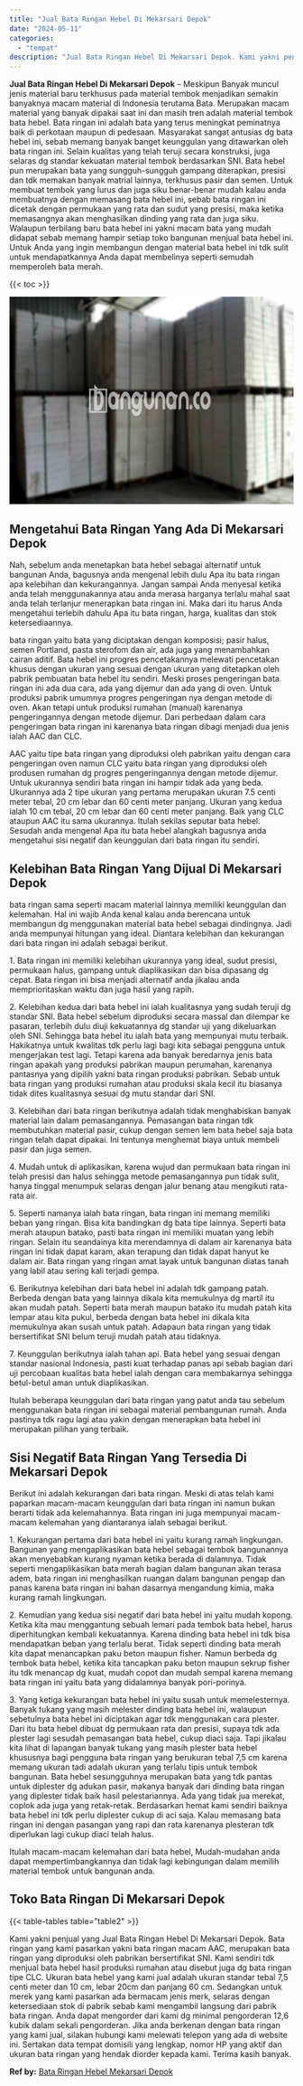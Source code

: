 ```yaml
---
title: "Jual Bata Ringan Hebel Di Mekarsari Depok"
date: "2024-05-11"
categories: 
  - "tempat"
description: "Jual Bata Ringan Hebel Di Mekarsari Depok. Kami yakni penjual yang Jual Bata Ringan Hebel Di Mekarsari Depok. Bata ringan yang kami pasarkan yakni bata ringa..."
---
```


**Jual Bata Ringan Hebel Di Mekarsari Depok** – Meskipun Banyak muncul jenis material baru terkhusus pada material tembok menjadikan semakin banyaknya macam material di Indonesia terutama Bata. Merupakan macam material yang banyak dipakai saat ini dan masih tren adalah material tembok bata hebel. Bata ringan ini adalah bata yang terus meningkat peminatnya baik di perkotaan maupun di pedesaan. Masyarakat sangat antusias dg bata hebel ini, sebab memang banyak banget keunggulan yang ditawarkan oleh bata ringan ini. Selain kualitas yang telah teruji secara konstruksi, juga selaras dg standar kekuatan material tembok berdasarkan SNI. Bata hebel pun merupakan bata yang sungguh-sungguh gampang diterapkan, presisi dan tdk memakan banyak matrial lainnya, terkhusus pasir dan semen. Untuk membuat tembok yang lurus dan juga siku benar-benar mudah kalau anda membuatnya dengan memasang bata hebel ini, sebab bata ringan ini dicetak dengan permukaan yang rata dan sudut yang presisi, maka ketika memasangnya akan menghasilkan dinding yang rata dan juga siku. Walaupun terbilang baru bata hebel ini yakni macam bata yang mudah didapat sebab memang hampir setiap toko bangunan menjual bata hebel ini. Untuk Anda yang ingin membangun dengan material bata hebel ini tdk sulit untuk mendapatkannya Anda dapat membelinya seperti semudah memperoleh bata merah.

{{< toc >}}

![Jual Bata Ringan Hebel Di Mekarsari Depok](/images/jual-hebel-murah-38.png)

## Mengetahui Bata Ringan Yang Ada Di Mekarsari Depok

Nah, sebelum anda menetapkan bata hebel sebagai alternatif untuk bangunan Anda, bagusnya anda mengenal lebih dulu Apa itu bata ringan apa kelebihan dan kekurangannya. Jangan sampai Anda menyesal ketika anda telah menggunakannya atau anda merasa harganya terlalu mahal saat anda telah terlanjur menerapkan bata ringan ini. Maka dari itu harus Anda mengetahui terlebih dahulu Apa itu bata ringan, harga, kualitas dan stok ketersediaannya.

bata ringan yaitu bata yang diciptakan dengan komposisi; pasir halus, semen Portland, pasta sterofom dan air, ada juga yang menambahkan cairan aditif. Bata hebel ini progres pencetakannya melewati pencetakan khusus dengan ukuran yang sesuai dengan ukuran yang ditetapkan oleh pabrik pembuatan bata hebel itu sendiri. Meski proses pengeringan bata ringan ini ada dua cara, ada yang dijemur dan ada yang di oven. Untuk produksi pabrik umumnya progres pengeringan nya dengan metode di oven. Akan tetapi untuk produksi rumahan (manual) karenanya pengeringannya dengan metode dijemur. Dari perbedaan dalam cara pengeringan bata ringan ini karenanya bata ringan dibagi menjadi dua jenis ialah AAC dan CLC.

AAC yaitu tipe bata ringan yang diproduksi oleh pabrikan yaitu dengan cara pengeringan oven namun CLC yaitu bata ringan yang diproduksi oleh produsen rumahan dg progres pengeringannya dengan metode dijemur. Untuk ukurannya sendiri bata ringan ini hampir tidak ada yang beda. Ukurannya ada 2 tipe ukuran yang pertama merupakan ukuran 7.5 centi meter tebal, 20 cm lebar dan 60 centi meter panjang. Ukuran yang kedua ialah 10 cm tebal, 20 cm lebar dan 60 centi meter panjang. Baik yang CLC ataupun AAC itu sama ukurannya. Itulah sekilas seputar bata hebel. Sesudah anda mengenal Apa itu bata hebel alangkah bagusnya anda mengetahui sisi negatif dan keunggulan dari bata ringan itu sendiri.

## Kelebihan Bata Ringan Yang Dijual Di Mekarsari Depok

bata ringan sama seperti macam material lainnya memiliki keunggulan dan kelemahan. Hal ini wajib Anda kenal kalau anda berencana untuk membangun dg menggunakan material bata hebel sebagai dindingnya. Jadi anda mempunyai hitungan yang ideal. Diantara kelebihan dan kekurangan dari bata ringan ini adalah sebagai berikut.

1\. Bata ringan ini memiliki kelebihan ukurannya yang ideal, sudut presisi, permukaan halus, gampang untuk diaplikasikan dan bisa dipasang dg cepat. Bata ringan ini bisa menjadi alternatif anda jikalau anda memprioritaskan waktu dan juga hasil yang rapih.

2\. Kelebihan kedua dari bata hebel ini ialah kualitasnya yang sudah teruji dg standar SNI. Bata hebel sebelum diproduksi secara massal dan dilempar ke pasaran, terlebih dulu diuji kekuatannya dg standar uji yang dikeluarkan oleh SNI. Sehingga bata hebel itu ialah bata yang mempunyai mutu terbaik. Hakikatnya untuk kwalitas tdk perlu lagi bagi kita sebagai pengguna untuk mengerjakan test lagi. Tetapi karena ada banyak beredarnya jenis bata ringan apakah yang produksi pabrikan maupun perumahan, karenanya pantasnya yang dipilih yakni bata ringan produksi pabrikan. Sebab untuk bata ringan yang produksi rumahan atau produksi skala kecil itu biasanya tidak dites kualitasnya sesuai dg mutu standar dari SNI.

3\. Kelebihan dari bata ringan berikutnya adalah tidak menghabiskan banyak material lain dalam pemasangannya. Pemasangan bata ringan tdk membutuhkan material pasir, cukup dengan semen lem bata hebel saja bata ringan telah dapat dipakai. Ini tentunya menghemat biaya untuk membeli pasir dan juga semen.

4\. Mudah untuk di aplikasikan, karena wujud dan permukaan bata ringan ini telah presisi dan halus sehingga metode pemasangannya pun tidak sulit, hanya tinggal menumpuk selaras dengan jalur benang atau mengikuti rata-rata air.

5\. Seperti namanya ialah bata ringan, bata ringan ini memang memiliki beban yang ringan. Bisa kita bandingkan dg bata tipe lainnya. Seperti bata merah ataupun batako, pasti bata ringan ini memiliki muatan yang lebih ringan. Selain itu seandainya kita merendamnya di dalam air karenanya bata ringan ini tidak dapat karam, akan terapung dan tidak dapat hanyut ke dalam air. Bata ringan yang ringan amat layak untuk bangunan diatas tanah yang labil atau sering kali terjadi gempa.

6\. Berikutnya kelebihan dari bata hebel ini adalah tdk gampang patah. Berbeda dengan bata yang lainnya dikala kita memukulnya dg martil itu akan mudah patah. Seperti bata merah maupun batako itu mudah patah kita lempar atau kita pukul, berbeda dengan bata hebel ini dikala kita memukulnya akan susah untuk patah. Adapaun bata ringan yang tidak bersertifikat SNI belum teruji mudah patah atau tidaknya.

7\. Keunggulan berikutnya ialah tahan api. Bata hebel yang sesuai dengan standar nasional Indonesia, pasti kuat terhadap panas api sebab bagian dari uji percobaan kualitas bata hebel ialah dengan cara membakarnya sehingga betul-betul aman untuk diaplikasikan.

Itulah beberapa keunggulan dari bata ringan yang patut anda tau sebelum menggunakan bata ringan ini sebagai material pembangunan rumah. Anda pastinya tdk ragu lagi atau yakin dengan menerapkan bata hebel ini merupakan pilihan yang terbaik.

## Sisi Negatif Bata Ringan Yang Tersedia Di Mekarsari Depok

Berikut ini adalah kekurangan dari bata ringan. Meski di atas telah kami paparkan macam-macam keunggulan dari bata ringan ini namun bukan berarti tidak ada kelemahannya. Bata ringan ini juga mempunyai macam-macam kelemahan yang diantaranya ialah sebagai berikut.

1\. Kekurangan pertama dari bata hebel ini yaitu kurang ramah lingkungan. Bangunan yang mengaplikasikan bata hebel sebagai tembok bangunannya akan menyebabkan kurang nyaman ketika berada di dalamnya. Tidak seperti mengaplikasikan bata merah bagian dalam bangunan akan terasa adem, bata ringan ini menghasilkan ruangan dalam bangunan pengap dan panas karena bata ringan ini bahan dasarnya mengandung kimia, maka kurang ramah lingkungan.

2\. Kemudian yang kedua sisi negatif dari bata hebel ini yaitu mudah kopong. Ketika kita mau menggantung sebuah lemari pada tembok bata hebel, harus diperhitungkan kembali kekuatannya. Karena dinding bata hebel ini tdk bisa mendapatkan beban yang terlalu berat. Tidak seperti dinding bata merah kita dapat menancapkan paku beton maupun fisher. Namun berbeda dg tembok bata hebel, ketika kita tancapkan paku beton maupun sekrup fisher itu tdk menancap dg kuat, mudah copot dan mudah sempal karena memang bata ringan ini yaitu bata yang didalamnya banyak pori-porinya.

3\. Yang ketiga kekurangan bata hebel ini yaitu susah untuk memelesternya. Banyak tukang yang masih melester dinding bata hebel ini, walaupun sebetulnya bata hebel ini diciptakan agar tdk menggunakan cara plester. Dari itu bata hebel dibuat dg permukaan rata dan presisi, supaya tdk ada plester lagi sesudah pemasangan bata hebel, cukup diaci saja. Tapi jikalau kita lihat di lapangan banyak tukang yang masih plester bata hebel khususnya bagi pengguna bata ringan yang berukuran tebal 7,5 cm karena memang ukuran tadi adalah ukuran yang terlalu tipis untuk tembok bangunan. Bata hebel sesungguhnya merupakan bata yang tdk pantas untuk diplester dg adukan pasir, makanya banyak dari dinding bata ringan yang diplester tidak baik hasil pelestariannya. Ada yang tidak jua merekat, coplok ada juga yang retak-retak. Berdasarkan hemat kami sendiri baiknya bata hebel ini tdk perlu diplester cukup di aci saja. Kalau memasang bata ringan ini dengan pasangan yang rapi dan rata karenanya plesteran tdk diperlukan lagi cukup diaci telah halus.

Itulah macam-macam kelemahan dari bata hebel, Mudah-mudahan anda dapat mempertimbangkannya dan tidak lagi kebingungan dalam memilih material tembok untuk bangunan anda.

## Toko Bata Ringan Di Mekarsari Depok

{{< table-tables table="table2" >}}

Kami yakni penjual yang Jual Bata Ringan Hebel Di Mekarsari Depok. Bata ringan yang kami pasarkan yakni bata ringan macam AAC, merupakan bata ringan yang diproduksi oleh pabrikan bersertifikat SNI. Kami sendiri tdk menjual bata hebel hasil produksi rumahan atau disebut juga dg bata ringan tipe CLC. Ukuran bata hebel yang kami jual adalah ukuran standar tebal 7,5 centi meter dan 10 cm, lebar 20cm dan panjang 60 cm. Sedangkan untuk merek yang kami pasarkan ada bermacam jenis merk, selaras dengan ketersediaan stok di pabrik sebab kami mengambil langsung dari pabrik bata ringan. Anda dapat mengorder dari kami dg minimal pengorderan 12,6 kubik dalam sekali pengorderan. Jika anda berkenan dengan bata ringan yang kami jual, silakan hubungi kami melewati telepon yang ada di website ini. Sertakan data tempat domisili yang lengkap, nomor HP yang aktif dan ukuran bata ringan yang hendak diorder kepada kami. Terima kasih banyak.

**Ref by:** [Bata Ringan Hebel Mekarsari Depok](https://id.wikipedia.org/wiki/Bata)
